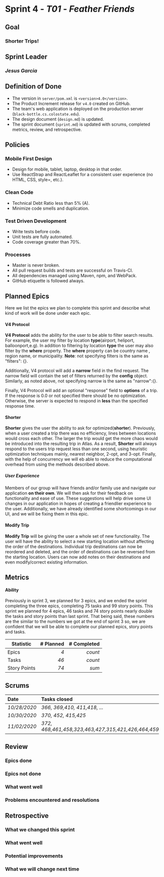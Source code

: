 # Sprint 4 - *T01* - *Feather Friends*

## Goal
### Shorter Trips!
## Sprint Leader
### *Jesus Garcia*


## Definition of Done

* The version in `server/pom.xml` is `<version>4.0</version>`.
* The Product Increment release for `v4.0` created on GitHub.
* The team's web application is deployed on the production server (`black-bottle.cs.colostate.edu`).
* The design document (`design.md`) is updated.
* The sprint document (`sprint.md`) is updated with scrums, completed metrics, review, and retrospective.


## Policies

### Mobile First Design
* Design for mobile, tablet, laptop, desktop in that order.
* Use ReactStrap and ReactLeaflet for a consistent user experience (no HTML, CSS, style=, etc.).

### Clean Code
* Technical Debt Ratio less than 5% (A).
* Minimize code smells and duplication.

### Test Driven Development
* Write tests before code.
* Unit tests are fully automated.
* Code coverage greater than 70%.

### Processes
* Master is never broken. 
* All pull request builds and tests are successful on Travis-CI.
* All dependencies managed using Maven, npm, and WebPack.
* GitHub etiquette is followed always.


## Planned Epics
Here we list the epics we plan to complete this sprint and describe what
kind of work will be done under each epic.

#### V4 Protocol
**V4 Protocol** adds the ability for the user to be able to filter
search results. For example, the user my filter by location **type**(airport, heliport, balloonport,e.g). In addition
to filtering by location **type** the user may also filter by the **where** property. The **where** property can be country name
, region name, or municipality. **Note**: not specifying filters is the same as "filters": {}.

Additionally, V4 protocol will add a **narrow** field in the find request. The narrow field will contain the set of filters
returned by the **config** object. Similarly, as noted above, not specifying narrow is the same as "narrow":{}.

Finally, V4 Protocol will add an optional "response" field to **options** of a trip. If the response is 0.0 or not specified there should
be no optimization. Otherwise, the server is expected to respond in **less** than the specified response time.
#### Shorter
**Shorter** gives the user the ability to ask for optimized(**shorter**). Previously, when a user created a trip there was no efficiency, lines
between locations would cross each other. The larger the trip would get the more chaos would be introduced into the resulting trip in Atlas. As a result,
**Shorter** will always respond to the users trip request less than one second, using heuristic optimization techniques mainly, nearest neighbor, 2-opt, and 3-opt. Finally, with
the help of concurrency we will eb able to reduce the computational overhead from using the methods described above.

##### User Experience
Members of our group will have friends and/or family use and navigate our application **on their own**. We will then ask for their feedback on functionality and 
ease of use. These suggestions will help drive some UI changes in our application in hopes of creating a 
friendlier experience to the user. Additionally, we have already identified some shortcomings in our UI, and
we will be fixing them in this epic.

#### Modify Trip
**Modify Trip** will be giving the user a whole set of new functionality. The user will have the ability to select a new starting location without affecting the order
of the destinations. Individual trip destinations can now be reordered and deleted, and the order of destinations can be reversed from the starting location. Users can now
add notes on their destinations and even modify/correct existing information.

## Metrics
#### Ability
Previously in sprint 3, we planned for 3 epics, and we ended the sprint completing the three
epics, completing 75 tasks and 99 story points. This sprint we planned for 4 epics, 46 tasks and 74 story points nearly double the tasks
and story points than last sprint. That being said, these numbers are the similar to the numbers we got at the end of sprint 3 so, we are 
confident that we will be able to complete our planned epics, story points and tasks.

| Statistic | # Planned | # Completed |
| --- | ---: | ---: |
| Epics | *4* | *count* |
| Tasks |  *46*   | *count* | 
| Story Points |  *74*  | *sum* | 


## Scrums
| Date | Tasks closed  | Tasks in progress | Impediments |
| :--- | :--- | :--- | :--- |
| *10/28/2020* | *366, 369,410, 411,418, ...* | *427, ...* | none | 
| *10/30/2020* | *370, 452, 415,425*  | *427,363,323,367,362,372*| none|
| *11/02/2020* | *372, 468,461,458,323,463,427,315,421,426,464,459,321,363,454,362*| *367,435,428,444,409,438*| none|


## Review

### Epics done  

### Epics not done 

### What went well

### Problems encountered and resolutions


## Retrospective

### What we changed this sprint

### What went well

### Potential improvements

### What we will change next time
